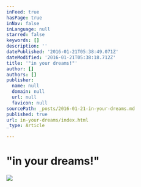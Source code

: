 ```yaml
---
inFeed: true
hasPage: true
inNav: false
inLanguage: null
starred: false
keywords: []
description: ''
datePublished: '2016-01-21T05:38:49.071Z'
dateModified: '2016-01-21T05:38:18.712Z'
title: '"in your dreams!"'
author: []
authors: []
publisher:
  name: null
  domain: null
  url: null
  favicon: null
sourcePath: _posts/2016-01-21-in-your-dreams.md
published: true
url: in-your-dreams/index.html
_type: Article

---
```

# "in your dreams!"
![](https://the-grid-user-content.s3-us-west-2.amazonaws.com/9c362f9e-9b41-4033-8112-1e8abf55b923.jpg)